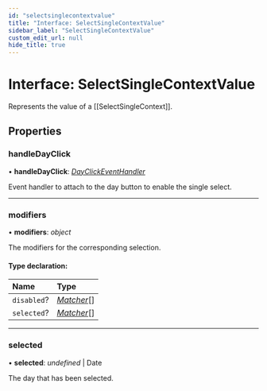 ```yaml
---
id: "selectsinglecontextvalue"
title: "Interface: SelectSingleContextValue"
sidebar_label: "SelectSingleContextValue"
custom_edit_url: null
hide_title: true
---
```


# Interface: SelectSingleContextValue

Represents the value of a [[SelectSingleContext]].

## Properties

### handleDayClick

• **handleDayClick**: [*DayClickEventHandler*](../types/dayclickeventhandler.md)

Event handler to attach to the day button to enable the single select.

___

### modifiers

• **modifiers**: *object*

The modifiers for the corresponding selection.

#### Type declaration:

Name | Type |
:------ | :------ |
`disabled`? | [*Matcher*](../types/matcher.md)[] |
`selected`? | [*Matcher*](../types/matcher.md)[] |

___

### selected

• **selected**: *undefined* \| Date

The day that has been selected.
